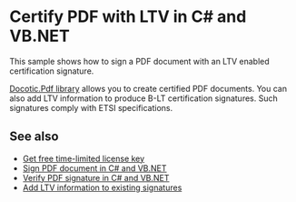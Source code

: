 # Certify PDF with LTV in C# and VB.NET

This sample shows how to sign a PDF document with an LTV enabled certification signature.

[Docotic.Pdf library](https://bitmiracle.com/pdf-library/) allows you to create certified
PDF documents. You can also add LTV information to produce B-LT certification signatures.
Such signatures comply with ETSI specifications.

## See also
* [Get free time-limited license key](https://bitmiracle.com/pdf-library/download)
* [Sign PDF document in C# and VB.NET](https://bitmiracle.com/pdf-library/signatures/sign)
* [Verify PDF signature in C# and VB.NET](https://bitmiracle.com/pdf-library/signatures/verify)
* [Add LTV information to existing signatures](/Samples/Digital%20signatures/AddLtvInfoToSignatures)